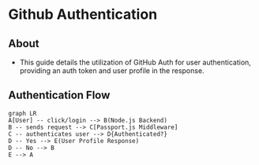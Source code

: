 # Github Authentication

## About

- This guide details the utilization of GitHub Auth for user authentication, providing an auth token and user profile in the response.

## Authentication Flow

```mermaid
graph LR
A[User] -- click/login --> B(Node.js Backend)
B -- sends request --> C[Passport.js Middleware]
C -- authenticates user --> D{Authenticated?}
D -- Yes --> E(User Profile Response)
D -- No --> B
E --> A

```

